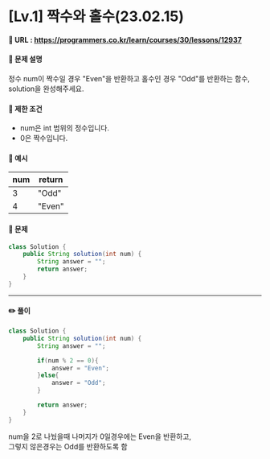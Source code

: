 # [Lv.1] 짝수와 홀수(23.02.15)

#### 📌 URL : https://programmers.co.kr/learn/courses/30/lessons/12937

#### 📌 문제 설명

정수 num이 짝수일 경우 "Even"을 반환하고 홀수인 경우 "Odd"를 반환하는 함수, solution을 완성해주세요.

#### 📌 제한 조건

- num은 int 범위의 정수입니다.
- 0은 짝수입니다.

#### 📌 예시

| num | return |
| --- | ------ |
| 3   | "Odd"  |
| 4   | "Even" |

#### 📌 문제

```java
class Solution {
    public String solution(int num) {
        String answer = "";
        return answer;
    }
}
```

---

#### ✏️ 풀이

```java
class Solution {
    public String solution(int num) {
        String answer = "";

        if(num % 2 == 0){
            answer = "Even";
        }else{
            answer = "Odd";
        }

        return answer;
    }
}

```

num을 2로 나눴을때 나머지가 0일경우에는 Even을 반환하고,  
그렇지 않은경우는 Odd를 반환하도록 함
